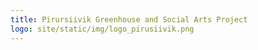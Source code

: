 ```yaml
---
title: Pirursiivik Greenhouse and Social Arts Project
logo: site/static/img/logo_pirusiivik.png
---
```

